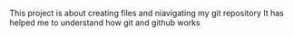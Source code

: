 This project is about creating files and niavigating my git repository
It has helped me to understand how git and github works
